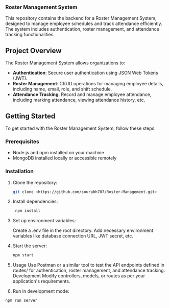 ### Roster Management System

This repository contains the backend for a Roster Management System, designed to manage employee schedules and track attendance efficiently. The system includes authentication, roster management, and attendance tracking functionalities.

## Project Overview

The Roster Management System allows organizations to:

- **Authentication**: Secure user authentication using JSON Web Tokens (JWT).
- **Roster Management**: CRUD operations for managing employee details, including name, email, role, and shift schedule.
- **Attendance Tracking**: Record and manage employee attendance, including marking attendance, viewing attendance history, etc.


## Getting Started

To get started with the Roster Management System, follow these steps:

### Prerequisites

- Node.js and npm installed on your machine
- MongoDB installed locally or accessible remotely

### Installation

1. Clone the repository:
   ```bash
   git clone <https://github.com/sourabh707/Roster-Management.git>

2. Install dependencies:

   ```bash
    npm install

3. Set up environment variables:

   Create a .env file in the root directory.
   Add necessary environment variables like database connection URL, JWT secret, etc.

4. Start the server:

    ```bash
    npm start

5. Usage
Use Postman or a similar tool to test the API endpoints defined in routes/ for authentication, roster management, and attendance tracking.
Development
Modify controllers, models, or routes as per your application's requirements.

6. Run in development mode:
  ```bash
  npm run server

